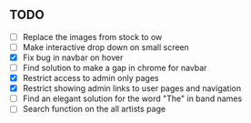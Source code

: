 ## TODO
- [ ] Replace the images from stock to ow
- [ ] Make interactive drop down on small screen
- [x] Fix bug in navbar on hover
- [ ] Find solution to make a gap in chrome for navbar
- [x] Restrict access to admin only pages
- [x] Restrict showing admin links to user pages and navigation
- [ ] Find an elegant solution for the word "The" in band names
- [ ] Search function on the all artists page
